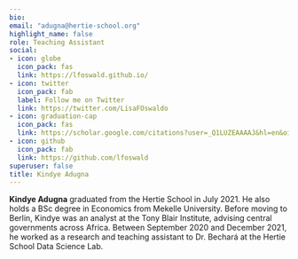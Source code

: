 ```yaml
---
bio: 
email: "adugna@hertie-school.org"
highlight_name: false
role: Teaching Assistant
social: 
- icon: globe
  icon_pack: fas
  link: https://lfoswald.github.io/
- icon: twitter
  icon_pack: fab
  label: Follow me on Twitter
  link: https://twitter.com/LisaFOswaldo
- icon: graduation-cap
  icon_pack: fas
  link: https://scholar.google.com/citations?user=_Q1LUZEAAAAJ&hl=en&oi=ao
- icon: github
  icon_pack: fab
  link: https://github.com/lfoswald
superuser: false
title: Kindye Adugna
---
```


**Kindye Adugna** graduated from the Hertie School in July 2021. He also holds a BSc degree in
Economics from Mekelle University. Before moving to Berlin, Kindye was an analyst at the Tony Blair
Institute, advising central governments across Africa. Between September 2020 and December 2021,
he worked as a research and teaching assistant to Dr. Bechará at the Hertie School Data Science Lab. 

